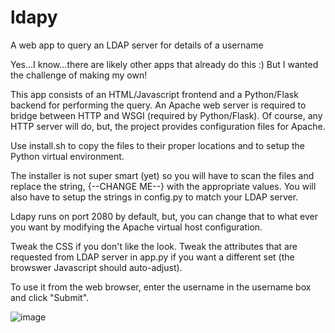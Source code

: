 # ldapy
A web app to query an LDAP server for details of a username

Yes...I know...there are likely other apps that already do this :) But I wanted the challenge of making my own!

This app consists of an HTML/Javascript frontend and a Python/Flask backend for performing the query. An Apache web server is required to bridge between HTTP and WSGI (required by Python/Flask). Of course, any HTTP server will do, but, the project provides configuration files for Apache.

Use install.sh to copy the files to their proper locations and to setup the Python virtual environment.

The installer is not super smart (yet) so you will have to scan the files and replace the string, {--CHANGE ME--} with the appropriate values. You will also have to setup the strings in config.py to match your LDAP server.

Ldapy runs on port 2080 by default, but, you can change that to what ever you want by modifying the Apache virtual host configuration.

Tweak the CSS if you don't like the look.
Tweak the attributes that are requested from LDAP server in app.py if you want a different set (the browswer Javascript should auto-adjust).

To use it from the web browser, enter the username in the username box and click "Submit".

![image](https://user-images.githubusercontent.com/16712901/156388413-2bc0f955-8cf7-4196-908a-6ae75da4537e.png)


